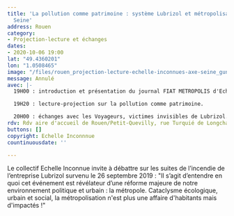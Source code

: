 ```yaml
---
title: 'La pollution comme patrimoine : système Lubrizol et métropolisation de l''axe
  Seine'
address: Rouen
category:
- Projection-lecture et échanges
dates:
- 2020-10-06 19:00
lat: "49.4360201"
lon: "1.0508465"
image: "/files/rouen_projection-lecture-echelle-inconnues-axe-seine_gun_noir-blanc.jpg"
message: Annulé
avec: |-
  19H00 : introduction et présentation du journal FIAT METROPOLIS d'Echelle Inconnue par Stany Cambot.

  19H20 : lecture-projection sur la pollution comme patrimoine.

  20H00 : échanges avec les Voyageurs, victimes invisibles de Lubrizol.
rdv: Rdv aire d'accueil de Rouen/Petit-Quevilly, rue Turquié de Longchamps.
buttons: []
copyright: Echelle Inconnnue
countinuousdate: ''

---
```

Le collectif Echelle Inconnue invite à débattre sur les suites de l’incendie de l’entreprise Lubrizol survenu le 26 septembre 2019 : "Il s’agit d’entendre en quoi cet événement est révélateur d’une réforme majeure de notre environnement politique et urbain : la métropole. Cataclysme écologique, urbain et social, la métropolisation n'est plus une affaire d'habitants mais d'impactés !"